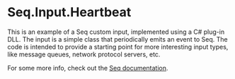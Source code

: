 # Seq.Input.Heartbeat

This is an example of a Seq custom input, implemented using a C# plug-in DLL. The input
is a simple class that periodically emits an event to Seq. The code is intended to provide
a starting point for more interesting input types, like message queues, network protocol
servers, etc.

For some more info, check out the [Seq documentation](https://docs.getseq.net).

